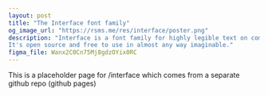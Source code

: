 ```yaml
---
layout: post
title: "The Interface font family"
og_image_url: "https://rsms.me/res/interface/poster.png"
description: "Interface is a font family for highly legible text on computer screens.
It's open source and free to use in almost any way imaginable."
figma_file: Wanx2C0Cn75Mj8gdzOYix0RC
---
```


This is a placeholder page for /interface which comes from a separate github repo (github pages)
